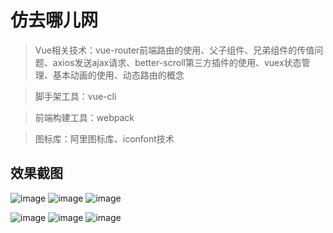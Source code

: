 # 仿去哪儿网

> Vue相关技术：vue-router前端路由的使用、父子组件、兄弟组件的传值问题、axios发送ajax请求、better-scroll第三方插件的使用、vuex状态管理、基本动画的使用、动态路由的概念  

> 脚手架工具：vue-cli  

> 前端构建工具：webpack

> 图标库：阿里图标库、iconfont技术

## 效果截图

![image](http://github.com/sheerLi/Travel/raw/master/src/images/index.png)
![image](http://github.com/sheerLi/Travel/raw/master/src/images/index2.png)
![image](http://github.com/sheerLi/Travel/raw/master/src/images/index3.png)

![image](http://github.com/sheerLi/Travel/raw/master/src/images/city.png)
![image](http://github.com/sheerLi/Travel/raw/master/src/images/detail.png)
![image](http://github.com/sheerLi/Travel/raw/master/src/images/gallery.png)